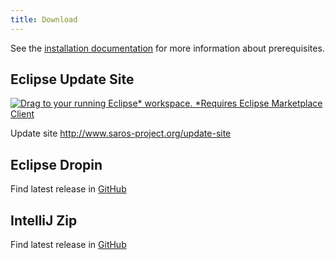 ```yaml
---
title: Download
---
```


See the [installation documentation](../documentation/installation.md) for more information about prerequisites.

## Eclipse Update Site

[![Drag to your running Eclipse* workspace. *Requires Eclipse Marketplace Client](https://marketplace.eclipse.org/sites/all/themes/solstice/public/images/marketplace/btn-install.png)](http://marketplace.eclipse.org/marketplace-client-intro?mpc_install=856887)

Update site <http://www.saros-project.org/update-site>

## Eclipse Dropin

Find latest release in [GitHub](https://github.com/saros-project/saros/releases/latest)


## IntelliJ Zip

Find latest release in [GitHub](https://github.com/saros-project/saros/releases/latest)
